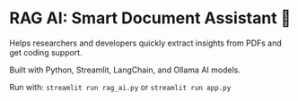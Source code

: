 # RAG AI: Smart Document Assistant 🧠

Helps researchers and developers quickly extract insights from PDFs and get coding support.

Built with Python, Streamlit, LangChain, and Ollama AI models.

Run with: `streamlit run rag_ai.py` or `streamlit run app.py`
